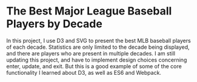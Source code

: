 # The Best Major League Baseball Players by Decade
In this project, I use D3 and SVG to present the best MLB baseball players of each decade. Statistics are only limited to the decade being displayed, and there are players who are present in multiple decades. I am still updating this project, and have to implement design choices concerning enter, update, and exit. But this is a good example of some of the core functionality I learned about D3, as well as ES6 and Webpack.
